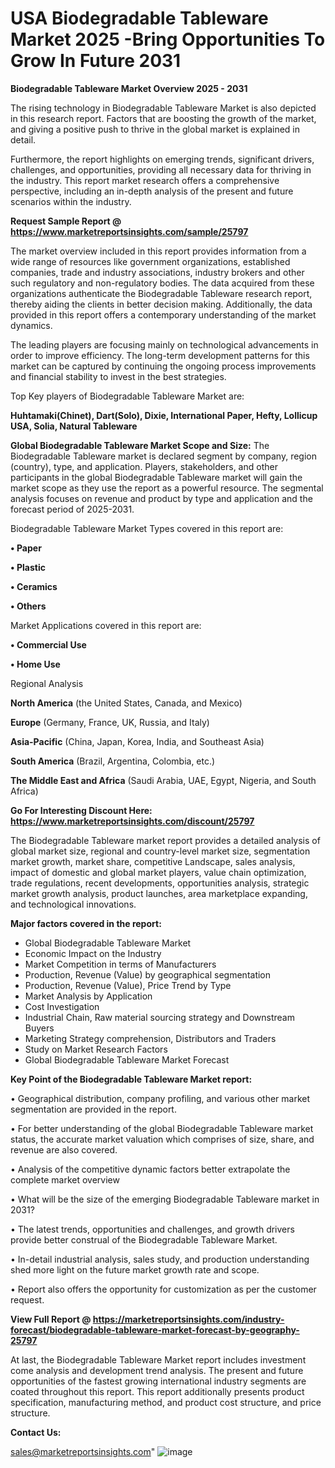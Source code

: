 # USA Biodegradable Tableware Market 2025 -Bring Opportunities To Grow In Future 2031

<Strong> Biodegradable Tableware Market Overview 2025 - 2031</strong>

The rising technology in Biodegradable Tableware Market is also depicted in this research report. Factors that are boosting the growth of the market, and giving a positive push to thrive in the global market is explained in detail.

Furthermore, the report highlights on emerging trends, significant drivers, challenges, and opportunities, providing all necessary data for thriving in the industry. This report market research offers a comprehensive perspective, including an in-depth analysis of the present and future scenarios within the industry.

<strong>Request Sample Report @ <a href=https://www.marketreportsinsights.com/sample/25797>https://www.marketreportsinsights.com/sample/25797</a></strong>

The market overview included in this report provides information from a wide range of resources like government organizations, established companies, trade and industry associations, industry brokers and other such regulatory and non-regulatory bodies. The data acquired from these organizations authenticate the Biodegradable Tableware research report, thereby aiding the clients in better decision making. Additionally, the data provided in this report offers a contemporary understanding of the market dynamics.

The leading players are focusing mainly on technological advancements in order to improve efficiency. The long-term development patterns for this market can be captured by continuing the ongoing process improvements and financial stability to invest in the best strategies.

Top Key players of Biodegradable Tableware Market are:

<strong>Huhtamaki(Chinet), Dart(Solo), Dixie, International Paper, Hefty, Lollicup USA, Solia, Natural Tableware</strong>

<strong><b>Global Biodegradable Tableware Market Scope and Size:</b></strong>
The Biodegradable Tableware market is declared segment by company, region (country), type, and application. Players, stakeholders, and other participants in the global Biodegradable Tableware market will gain the market scope as they use the report as a powerful resource. The segmental analysis focuses on revenue and product by type and application and the forecast period of 2025-2031.

Biodegradable Tableware Market Types covered in this report are:

<strong>• Paper

• Plastic

• Ceramics

• Others</strong>

Market Applications covered in this report are:

<strong>• Commercial Use

• Home Use</strong> 

Regional Analysis

<strong>North America</strong> (the United States, Canada, and Mexico)

<strong>Europe</strong> (Germany, France, UK, Russia, and Italy)

<strong>Asia-Pacific</strong> (China, Japan, Korea, India, and Southeast Asia)

<strong>South America</strong> (Brazil, Argentina, Colombia, etc.)

<strong>The Middle East and Africa</strong> (Saudi Arabia, UAE, Egypt, Nigeria, and South Africa)

<strong>Go For Interesting Discount Here: <a href=https://www.marketreportsinsights.com/discount/25797>https://www.marketreportsinsights.com/discount/25797</a></strong>

The Biodegradable Tableware market report provides a detailed analysis of global market size, regional and country-level market size, segmentation market growth, market share, competitive Landscape, sales analysis, impact of domestic and global market players, value chain optimization, trade regulations, recent developments, opportunities analysis, strategic market growth analysis, product launches, area marketplace expanding, and technological innovations.

<strong><b>Major factors covered in the report:</b></strong>
<ul>
  <li>Global Biodegradable Tableware Market </li>
  <li>Economic Impact on the Industry</li>
  <li>Market Competition in terms of Manufacturers</li>
  <li>Production, Revenue (Value) by geographical segmentation</li>
  <li>Production, Revenue (Value), Price Trend by Type</li>
  <li>Market Analysis by Application</li>
  <li>Cost Investigation</li>
  <li>Industrial Chain, Raw material sourcing strategy and Downstream Buyers</li>
  <li>Marketing Strategy comprehension, Distributors and Traders</li>
  <li>Study on Market Research Factors</li>
  <li>Global Biodegradable Tableware Market Forecast</li>
</ul>

<strong><b>Key Point of the Biodegradable Tableware Market report:</b></strong>

• Geographical distribution, company profiling, and various other market segmentation are provided in the report.

• For better understanding of the global Biodegradable Tableware market status, the accurate market valuation which comprises of size, share, and revenue are also covered.

• Analysis of the competitive dynamic factors better extrapolate the complete market overview

• What will be the size of the emerging Biodegradable Tableware market in 2031?

• The latest trends, opportunities and challenges, and growth drivers provide better construal of the Biodegradable Tableware Market.

• In-detail industrial analysis, sales study, and production understanding shed more light on the future market growth rate and scope.

• Report also offers the opportunity for customization as per the customer request.

<strong><b>View Full Report @ <a href=https://marketreportsinsights.com/industry-forecast/biodegradable-tableware-market-forecast-by-geography-25797>https://marketreportsinsights.com/industry-forecast/biodegradable-tableware-market-forecast-by-geography-25797</a></b></strong>


At last, the Biodegradable Tableware Market report includes investment come analysis and development trend analysis. The present and future opportunities of the fastest growing international industry segments are coated throughout this report. This report additionally presents product specification, manufacturing method, and product cost structure, and price structure.

<strong>Contact Us:</strong>

sales@marketreportsinsights.com"
![image](https://github.com/user-attachments/assets/f3b879ba-d925-4a5a-b0ce-52584252ba9e)

